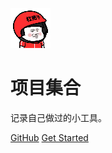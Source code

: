 ![logo](images/logo.png)

# 项目集合

<!-- > 文章优选。 -->

记录自己做过的小工具。

[GitHub](https://github.com/AWhiteMouse/collection)
[Get Started](README.md)
